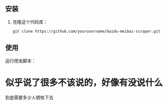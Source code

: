 ## 安装
1. 克隆这个代码库：
    ```
    git clone https://github.com/yourusername/baidu-meibai-scraper.git
    ```
## 使用
运行爬虫脚本：
# 似乎说了很多不该说的，好像有没说什么
到底需要多少人牺牲下去
